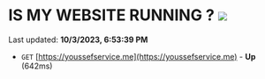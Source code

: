 # IS MY WEBSITE RUNNING ? [![](https://img.shields.io/static/v1?label=Sponsor&message=%E2%9D%A4&logo=GitHub&color=%23fe8e86)](https://github.com/sponsors/<username>)

Last updated: **10/3/2023, 6:53:39 PM**

- `GET` [https://youssefservice.me](https://youssefservice.me) - **Up** (642ms)
